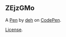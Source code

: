 ZEjzGMo
-------


A [Pen](https://codepen.io/dehmi5/pen/ZEjzGMo) by [deh](https://codepen.io/dehmi5) on [CodePen](https://codepen.io).

[License](https://codepen.io/license/pen/ZEjzGMo).